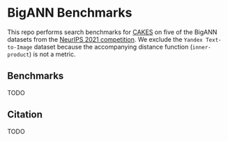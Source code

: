 # BigANN Benchmarks

This repo performs search benchmarks for [CAKES](https://github.com/URI-ABD/clam) on five of the BigANN datasets from the [NeurIPS 2021 competition](https://big-ann-benchmarks.com/).
We exclude the `Yandex Text-to-Image` dataset because the accompanying distance function (`inner-product`) is not a metric.

## Benchmarks

TODO

## Citation

TODO
